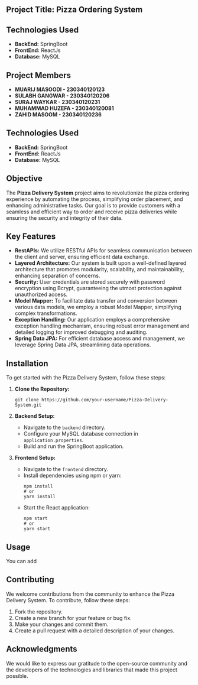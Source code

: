 ## Project Title: Pizza Ordering System

## Technologies Used
- **BackEnd:** SpringBoot
- **FrontEnd:** ReactJs
- **Database:** MySQL

## Project Members
- **MUARIJ MASOODI - 230340120123**
- **SULABH GANGWAR - 230340120206**
- **SURAJ WAYKAR - 230340120231**
- **MUHAMMAD HUZEFA - 230340120081**
- **ZAHID MASOOM - 230340120236**

## Technologies Used
- **BackEnd:** SpringBoot
- **FrontEnd:** ReactJs
- **Database:** MySQL

## Objective
The **Pizza Delivery System** project aims to revolutionize the pizza ordering experience by automating the process, simplifying order placement, and enhancing administrative tasks. Our goal is to provide customers with a seamless and efficient way to order and receive pizza deliveries while ensuring the security and integrity of their data.

## Key Features
- **RestAPIs:** We utilize RESTful APIs for seamless communication between the client and server, ensuring efficient data exchange.
- **Layered Architecture:** Our system is built upon a well-defined layered architecture that promotes modularity, scalability, and maintainability, enhancing separation of concerns.
- **Security:** User credentials are stored securely with password encryption using Bcrypt, guaranteeing the utmost protection against unauthorized access.
- **Model Mapper:** To facilitate data transfer and conversion between various data models, we employ a robust Model Mapper, simplifying complex transformations.
- **Exception Handling:** Our application employs a comprehensive exception handling mechanism, ensuring robust error management and detailed logging for improved debugging and auditing.
- **Spring Data JPA:** For efficient database access and management, we leverage Spring Data JPA, streamlining data operations.

## Installation
To get started with the Pizza Delivery System, follow these steps:

1. **Clone the Repository:**
   ```shell
   git clone https://github.com/your-username/Pizza-Delivery-System.git
   ```
2. **Backend Setup:**
   - Navigate to the `backend` directory.
   - Configure your MySQL database connection in `application.properties`.
   - Build and run the SpringBoot application.

3. **Frontend Setup:**
   - Navigate to the `frontend` directory.
   - Install dependencies using npm or yarn:
     ```shell
     npm install
     # or
     yarn install
     ```
   - Start the React application:
     ```shell
     npm start
     # or
     yarn start
     ```

## Usage
You can add
## Contributing
We welcome contributions from the community to enhance the Pizza Delivery System. To contribute, follow these steps:

1. Fork the repository.
2. Create a new branch for your feature or bug fix.
3. Make your changes and commit them.
4. Create a pull request with a detailed description of your changes.



## Acknowledgments
We would like to express our gratitude to the open-source community and the developers of the technologies and libraries that made this project possible.
